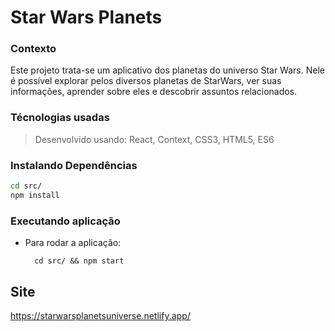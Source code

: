 # Star Wars Planets

### Contexto
Este projeto trata-se um aplicativo dos planetas do universo Star Wars.
Nele é possível explorar pelos diversos planetas de StarWars, ver suas informações, aprender sobre eles e descobrir assuntos relacionados. 

### Técnologias usadas

> Desenvolvido usando: React, Context, CSS3, HTML5, ES6


### Instalando Dependências
 
```bash
cd src/
npm install
``` 
### Executando aplicação

* Para rodar a aplicação:

  ```
    cd src/ && npm start
  ```

## Site
https://starwarsplanetsuniverse.netlify.app/

